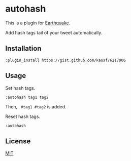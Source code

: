 # autohash

This is a plugin for [Earthquake](https://github.com/jugyo/earthquake).

Add hash tags tail of your tweet automatically.

## Installation

```
:plugin_install https://gist.github.com/kaosf/6217906
```

## Usage

Set hash tags.

```
:autohash tag1 tag2
```

Then, ` #tag1 #tag2` is added.

Reset hash tags.

```
:autohash
```

## License

[MIT](http://opensource.org/licenses/MIT)

